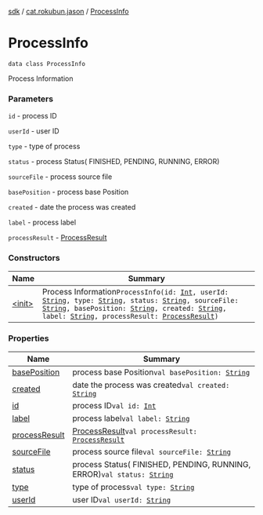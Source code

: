 [sdk](../../index.md) / [cat.rokubun.jason](../index.md) / [ProcessInfo](./index.md)

# ProcessInfo

`data class ProcessInfo`

Process Information

### Parameters

`id` - process ID

`userId` - user ID

`type` - type of process

`status` - process Status( FINISHED, PENDING, RUNNING, ERROR)

`sourceFile` - process source file

`basePosition` - process base Position

`created` - date the process was created

`label` - process label

`processResult` - [ProcessResult](../-process-result/index.md)

### Constructors

| Name | Summary |
|---|---|
| [&lt;init&gt;](-init-.md) | Process Information`ProcessInfo(id: `[`Int`](https://kotlinlang.org/api/latest/jvm/stdlib/kotlin/-int/index.html)`, userId: `[`String`](https://kotlinlang.org/api/latest/jvm/stdlib/kotlin/-string/index.html)`, type: `[`String`](https://kotlinlang.org/api/latest/jvm/stdlib/kotlin/-string/index.html)`, status: `[`String`](https://kotlinlang.org/api/latest/jvm/stdlib/kotlin/-string/index.html)`, sourceFile: `[`String`](https://kotlinlang.org/api/latest/jvm/stdlib/kotlin/-string/index.html)`, basePosition: `[`String`](https://kotlinlang.org/api/latest/jvm/stdlib/kotlin/-string/index.html)`, created: `[`String`](https://kotlinlang.org/api/latest/jvm/stdlib/kotlin/-string/index.html)`, label: `[`String`](https://kotlinlang.org/api/latest/jvm/stdlib/kotlin/-string/index.html)`, processResult: `[`ProcessResult`](../-process-result/index.md)`)` |

### Properties

| Name | Summary |
|---|---|
| [basePosition](base-position.md) | process base Position`val basePosition: `[`String`](https://kotlinlang.org/api/latest/jvm/stdlib/kotlin/-string/index.html) |
| [created](created.md) | date the process was created`val created: `[`String`](https://kotlinlang.org/api/latest/jvm/stdlib/kotlin/-string/index.html) |
| [id](id.md) | process ID`val id: `[`Int`](https://kotlinlang.org/api/latest/jvm/stdlib/kotlin/-int/index.html) |
| [label](label.md) | process label`val label: `[`String`](https://kotlinlang.org/api/latest/jvm/stdlib/kotlin/-string/index.html) |
| [processResult](process-result.md) | [ProcessResult](../-process-result/index.md)`val processResult: `[`ProcessResult`](../-process-result/index.md) |
| [sourceFile](source-file.md) | process source file`val sourceFile: `[`String`](https://kotlinlang.org/api/latest/jvm/stdlib/kotlin/-string/index.html) |
| [status](status.md) | process Status( FINISHED, PENDING, RUNNING, ERROR)`val status: `[`String`](https://kotlinlang.org/api/latest/jvm/stdlib/kotlin/-string/index.html) |
| [type](type.md) | type of process`val type: `[`String`](https://kotlinlang.org/api/latest/jvm/stdlib/kotlin/-string/index.html) |
| [userId](user-id.md) | user ID`val userId: `[`String`](https://kotlinlang.org/api/latest/jvm/stdlib/kotlin/-string/index.html) |
